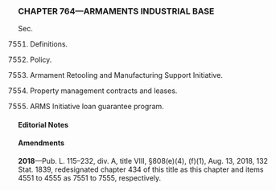 ### **CHAPTER 764—ARMAMENTS INDUSTRIAL BASE** ###

Sec.

7551. Definitions.

7552. Policy.

7553. Armament Retooling and Manufacturing Support Initiative.

7554. Property management contracts and leases.

7555. ARMS Initiative loan guarantee program.

#### **Editorial Notes** ####

#### Amendments ####

**2018**—Pub. L. 115–232, div. A, title VIII, §808(e)(4), (f)(1), Aug. 13, 2018, 132 Stat. 1839, redesignated chapter 434 of this title as this chapter and items 4551 to 4555 as 7551 to 7555, respectively.